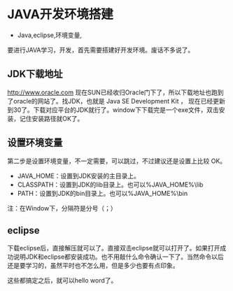 # JAVA开发环境搭建
- Java,eclipse,环境变量,

要进行JAVA学习，开发，首先需要搭建好开发环境。废话不多说了。


## JDK下载地址

http://www.oracle.com 现在SUN已经收归Oracle门下了，所以下载地址也跑到了oracle的网站了。找JDK，也就是 Java SE Development Kit ， 现在已经更新到30了。下载对应平台的JDK就行了。window下下载完是一个exe文件，双击安装，记住安装路径就OK了。

## 设置环境变量

第二步是设置环境变量，不一定需要，可以跳过，不过建议还是设置上比较 OK。

 - JAVA_HOME：设置到JDK安装的主目录上。
 - CLASSPATH：设置到JDK的lib目录上。也可以%JAVA_HOME%\lib
 - PATH：设置到JDK的bin目录上。也可以%JAVA_HOME%\bin

  注：在Window下，分隔符是分号（；）

## eclipse

下载eclipse后，直接解压就可以了。直接双击eclipse就可以打开了。如果打开成功说明JDK和eclipse都安装成功。也不用敲什么命令确认一下了。当然命令以后还是要学习的，虽然平时也不怎么用，但是多少也要有点印象。

这些都搞定之后，就可以hello word了。

